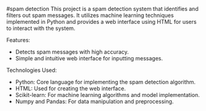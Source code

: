 #spam detection
This project is a spam detection system that identifies and filters out spam messages. It utilizes machine learning techniques implemented in Python and provides a web interface using HTML for users to interact with the system.


Features:
* Detects spam messages with high accuracy.
* Simple and intuitive web interface for inputting messages.

  
Technologies Used:
* Python: Core language for implementing the spam detection algorithm.
* HTML: Used for creating the web interface.
* Scikit-learn: For machine learning algorithms and model implementation.
* Numpy and Pandas: For data manipulation and preprocessing.
